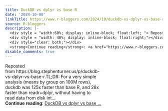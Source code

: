 ```yaml
---
title: DuckDB vs dplyr vs base R
date: '2024-10-08'
linkTitle: https://www.r-bloggers.com/2024/10/duckdb-vs-dplyr-vs-base-r/
source: R-bloggers
description: |-
  <div style = "width:60%; display: inline-block; float:left; "> Reposted from https://blog.stephenturner.us/p/duckdb-vs-dplyr-vs-base-r.TL;DR: For a very simple analysis (means by group on 100M rows), duckdb was 125x faster than base R, and 28x faster than readr+dplyr, without having to read data from disk int...</div>
  <div style = "width: 40%; display: inline-block; float:right;"></div>
  <div style="clear: both;"></div>
  <strong>Continue reading</strong>: <a href="https://www.r-bloggers.com/2024/10/duckdb-vs-dplyr-vs-base-r/">DuckDB vs dplyr vs base ...
disable_comments: true
---
```

<div style = "width:60%; display: inline-block; float:left; "> Reposted from https://blog.stephenturner.us/p/duckdb-vs-dplyr-vs-base-r.TL;DR: For a very simple analysis (means by group on 100M rows), duckdb was 125x faster than base R, and 28x faster than readr+dplyr, without having to read data from disk int...</div>
<div style = "width: 40%; display: inline-block; float:right;"></div>
<div style="clear: both;"></div>
<strong>Continue reading</strong>: <a href="https://www.r-bloggers.com/2024/10/duckdb-vs-dplyr-vs-base-r/">DuckDB vs dplyr vs base ...